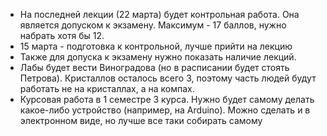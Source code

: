 - На последней лекции (22 марта) будет контрольная работа. Она является допуском к экзамену. Максимум - 17 баллов, нужно набрать хотя бы 12. 
- 15 марта - подготовка к контрольной, лучше прийти на лекцию  
- Также для допуска к экзамену нужно показать наличие лекций.  
- Лабы будет вести Виноградова (но в расписании будет стоять Петрова). Кристаллов осталось всего 3, поэтому часть людей будут работать не на кристаллах, а на компах.  
- Курсовая работа в 1 семестре 3 курса. Нужно будет самому делать какое-либо устройство (например, на Arduino). Можно сделать и в электронном виде, но лучше все таки собирать самому